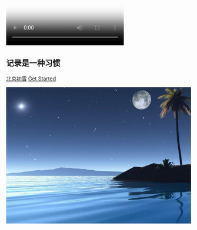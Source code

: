 


<div>
<video id="contextmenu1" name="contextmenu1" width="320" height="240" controls="controls" controlslist="nodownload"， preload="auto"poster="image/videoimage/videobackground1.png">
    <source src="https://auditprogram.oss-cn-beijing.aliyuncs.com/2021/11月/%E4%BA%92%E8%81%94%E7%BD%91%E4%BD%93%E6%A3%80.mp4?versionId=CAEQIhiBgMCSnaDc6BciIDM0N2IyMmIwNjBkZDQ3NDU4ZmQxN2Q3OTFhZjQ3ODAx" type="video/mp4" />
</video>
</div>
<body>



## 记录是一种习惯

[北京初雪](https://live.baidu.com/m/media/pclive/pchome/live.html?room_id=4948155857&source=search)
[Get Started](README.md)



![](image/background.png)

